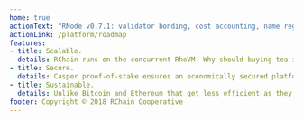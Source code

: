 ```yaml
---
home: true
actionText: "RNode v0.7.1: validator bonding, cost accounting, name registry, and Rholang cheat sheet →"
actionLink: /platform/roadmap
features:
- title: Scalable.
  details: RChain runs on the concurrent RhoVM. Why should buying tea in Nairobi wait for stock transactions in New York?
- title: Secure.
  details: Casper proof-of-stake ensures an economically secured platform. Smart contracts benefit from object capability security and formal verification.
- title: Sustainable.
  details: Unlike Bitcoin and Ethereum that get less efficient as they grow, Casper proof-of-stake requires no wasteful computation.
footer: Copyright © 2018 RChain Cooperative
---
```

